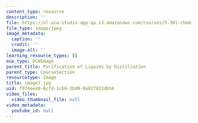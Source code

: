 ```yaml
---
content_type: resource
description: ''
file: https://ol-ocw-studio-app-qa.s3.amazonaws.com/courses/5-301-chemistry-laboratory-techniques-january-iap-2012/f974ee496cfd1cb93b990a027932db56_image7.jpg
file_type: image/jpeg
image_metadata:
  caption: ''
  credit: ''
  image-alt: ''
learning_resource_types: []
ocw_type: OCWImage
parent_title: Purification of Liquids by Distillation
parent_type: CourseSection
resourcetype: Image
title: image7.jpg
uid: f974ee49-6cfd-1cb9-3b99-0a027932db56
video_files:
  video_thumbnail_file: null
video_metadata:
  youtube_id: null
---
```

